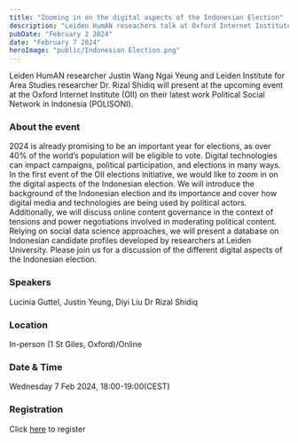 ```yaml
---
title: "Zooming in on the digital aspects of the Indonesian Election"
description: "Leiden HumAN reseachers talk at Oxford Internet Institute"
pubDate: "February 2 2024"
date: "February 7 2024"
heroImage: "public/Indonesian Election.png"
---
```


Leiden HumAN researcher Justin Wang Ngai Yeung and Leiden Institute for Area Studies researcher Dr. Rizal Shidiq will present at the upcoming event at the Oxford Internet Institute (OII) on their latest work Political Social Network in Indonesia (POLISONI).

### About the event
2024 is already promising to be an important year for elections, as over 40% of the world’s population will be eligible to vote. Digital technologies can impact campaigns, political participation, and elections in many ways. In the first event of the OII elections initiative, we would like to zoom in on the digital aspects of the Indonesian election. We will introduce the background of the Indonesian election and its importance and cover how digital media and technologies are being used by political actors. Additionally, we will discuss online content governance in the context of tensions and power negotiations involved in moderating political content. Relying on social data science approaches, we will present a database on Indonesian candidate profiles developed by researchers at Leiden University. Please join us for a discussion of the different digital aspects of the Indonesian election.

### Speakers
Lucinia Guttel,
Justin Yeung,
Diyi Liu
Dr Rizal Shidiq

### Location
In-person (1 St Giles, Oxford)/Online

### Date & Time
Wednesday 7 Feb 2024, 18:00-19:00(CEST)

### Registration
Click <a href="https://www.oii.ox.ac.uk/news-events/events/zooming-in-on-the-digital-aspects-of-the-indonesian-election/" targer="_blank">here</a> to register
